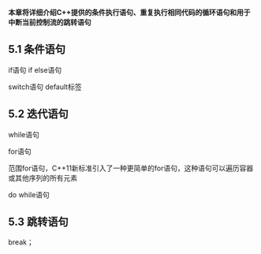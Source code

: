 **本章将详细介绍C++提供的条件执行语句、重复执行相同代码的循环语句和用于中断当前控制流的跳转语句**

## 5.1 条件语句

if语句 if else语句

switch语句 default标签

## 5.2 迭代语句

while语句

for语句

范围for语句，C++11新标准引入了一种更简单的for语句，这种语句可以遍历容器或其他序列的所有元素

do while语句

## 5.3 跳转语句

break；